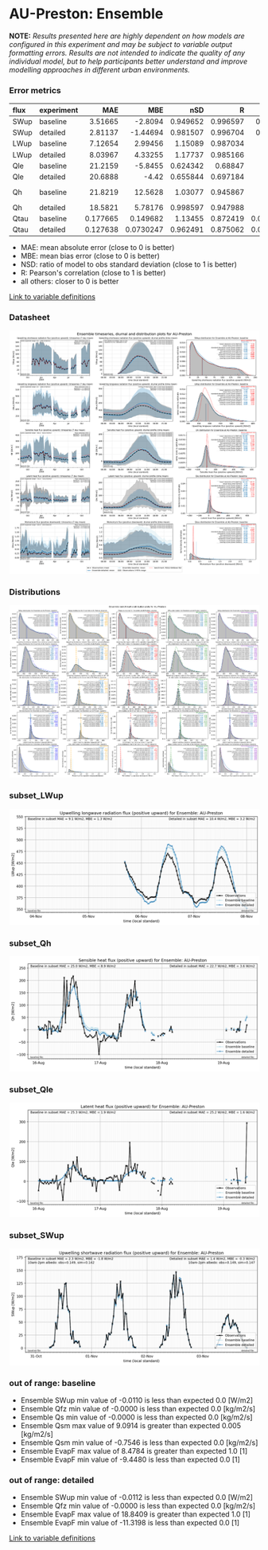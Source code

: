 # AU-Preston: Ensemble

**NOTE:** *Results presented here are highly dependent on how models are configured in this experiment and may be subject to variable output formatting errors. Results are not intended to indicate the quality of any individual model, but to help participants better understand and improve modelling approaches in different urban environments.*

### Error metrics

| flux   | experiment   |       MAE |        MBE |      nSD |        R |        5th |        95th |      RMSE |     cRMSE |       AMBE |      1-nSD |        1-R |   nSkewness |   nKurtosis |   Overlap |
|:-------|:-------------|----------:|-----------:|---------:|---------:|-----------:|------------:|----------:|----------:|-----------:|-----------:|-----------:|------------:|------------:|----------:|
| SWup   | baseline     |  3.51665  | -2.8094    | 0.949652 | 0.996597 |  0.494108  |  7.53635    |  5.23645  | 0.0948554 |  2.8094    | 0.0503484  | 0.00340261 |   0.0215012 | 0.0483083   | 0.0643595 |
| SWup   | detailed     |  2.81137  | -1.44694   | 0.981507 | 0.996704 |  0.485916  |  2.21737    |  4.10849  | 0.0825396 |  1.44694   | 0.0184932  | 0.00329635 |   0.017247  | 0.0396156   | 0.064682  |
| LWup   | baseline     |  7.12654  |  2.99456   | 1.15089  | 0.987034 |  3.37522   | 19.6124     | 10.0907   | 0.229373  |  2.99456   | 0.150888   | 0.0129659  |   0.051545  | 0.00330926  | 0.0653977 |
| LWup   | detailed     |  8.03967  |  4.33255   | 1.17737  | 0.985166 |  2.58387   | 23.7866     | 11.6594   | 0.257661  |  4.33255   | 0.17737    | 0.0148335  |   0.0701023 | 0.0282309   | 0.0648015 |
| Qle    | baseline     | 21.2159   | -5.8455    | 0.624342 | 0.68847  | 12.9245    | 36.9156     | 38.3639   | 0.728095  |  5.8455    | 0.375658   | 0.31153    |   0.0618635 | 0.560171    | 0.201102  |
| Qle    | detailed     | 20.6888   | -4.42      | 0.655844 | 0.697184 | 12.783     | 32.5735     | 37.6549   | 0.718083  |  4.42      | 0.344156   | 0.302816   |   0.126875  | 0.65948     | 0.20931   |
| Qh     | baseline     | 21.8219   | 12.5628    | 1.03077  | 0.945867 | 12.7444    | 23.5409     | 33.3204   | 0.335476  | 12.5628    | 0.0307706  | 0.0541329  |   0.0267151 | 3.28067e-05 | 0.190628  |
| Qh     | detailed     | 18.5821   |  5.78176   | 0.998597 | 0.947988 |  8.74404   |  9.45593    | 30.208    | 0.322303  |  5.78176   | 0.00140313 | 0.0520117  |   0.0301613 | 0.00480943  | 0.104595  |
| Qtau   | baseline     |  0.177665 |  0.149682  | 1.13455  | 0.872419 |  0.0450157 |  0.198957   |  0.235627 | 0.554616  |  0.149682  | 0.134551   | 0.127581   |   0.18626   | 0.257152    | 0.234899  |
| Qtau   | detailed     |  0.127638 |  0.0730247 | 0.962491 | 0.875062 |  0.0317124 |  0.00918463 |  0.177133 | 0.491843  |  0.0730247 | 0.0375085  | 0.124938   |   0.183535  | 0.26278     | 0.17152   |

 - MAE: mean absolute error (close to 0 is better)
 - MBE: mean bias error (close to 0 is better)
 - NSD: ratio of model to obs standard deviation (close to 1 is better)
 - R: Pearson's correlation (close to 1 is better)
 - all others: closer to 0 is better

[Link to variable definitions](../modelattrs/variable_definitions.md)

### <a name="datasheet"></a>Datasheet
[![Ensemble_AU-Preston_Datasheet.png](Ensemble_AU-Preston_Datasheet.png)](Ensemble_AU-Preston_Datasheet.png)

### <a name="distributions"></a>Distributions
[![Ensemble_AU-Preston_Distributions.png](Ensemble_AU-Preston_Distributions.png)](Ensemble_AU-Preston_Distributions.png)

### <a name="subset_lwup"></a>subset_LWup
[![Ensemble_AU-Preston_subset_LWup.png](Ensemble_AU-Preston_subset_LWup.png)](Ensemble_AU-Preston_subset_LWup.png)

### <a name="subset_qh"></a>subset_Qh
[![Ensemble_AU-Preston_subset_Qh.png](Ensemble_AU-Preston_subset_Qh.png)](Ensemble_AU-Preston_subset_Qh.png)

### <a name="subset_qle"></a>subset_Qle
[![Ensemble_AU-Preston_subset_Qle.png](Ensemble_AU-Preston_subset_Qle.png)](Ensemble_AU-Preston_subset_Qle.png)

### <a name="subset_swup"></a>subset_SWup
[![Ensemble_AU-Preston_subset_SWup.png](Ensemble_AU-Preston_subset_SWup.png)](Ensemble_AU-Preston_subset_SWup.png)

### out of range: baseline

 - Ensemble SWup min value of -0.0110 is less than expected 0.0 [W/m2]
 - Ensemble Qfz min value of -0.0000 is less than expected 0.0 [kg/m2/s]
 - Ensemble Qs min value of -0.0000 is less than expected 0.0 [kg/m2/s]
 - Ensemble Qsm max value of 9.0914 is greater than expected 0.005 [kg/m2/s]
 - Ensemble Qsm min value of -0.7546 is less than expected 0.0 [kg/m2/s]
 - Ensemble EvapF max value of 8.4784 is greater than expected 1.0 [1]
 - Ensemble EvapF min value of -9.4480 is less than expected 0.0 [1]

### out of range: detailed

 - Ensemble SWup min value of -0.0112 is less than expected 0.0 [W/m2]
 - Ensemble Qfz min value of -0.0000 is less than expected 0.0 [kg/m2/s]
 - Ensemble EvapF max value of 18.8409 is greater than expected 1.0 [1]
 - Ensemble EvapF min value of -11.3198 is less than expected 0.0 [1]


[Link to variable definitions](../modelattrs/variable_definitions.md)

